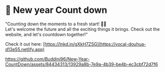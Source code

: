 <h1> 🔗 New year Count down </h1>

"Counting down the moments to a fresh start! 🎉✨ <br/>
Let's welcome the future and all the exciting things it brings. Check out the website, and let's countdown together!"

Check it out here: [https://lnkd.in/gXkH7ZSG](https://vocal-douhua-d13e55.netlify.app)

https://github.com/Buddini96/New-Year-CountDown/assets/84434313/13929a8b-7e9a-4b39-be4b-ec3cbf72d7f6

